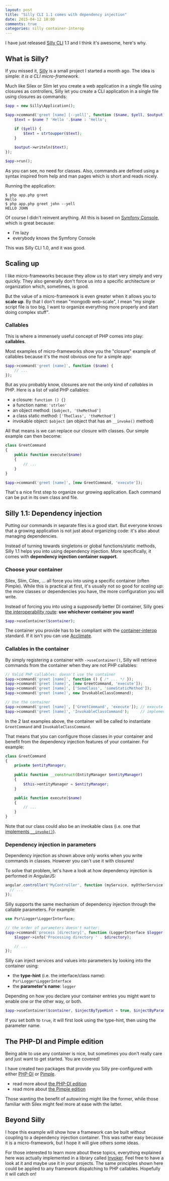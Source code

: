 ```yaml
---
layout: post
title: "Silly CLI 1.1 comes with dependency injection"
date: 2015-04-12 18:00
comments: true
categories: silly container-interop
---
```


I have just released [Silly CLI](http://mnapoli.fr/silly/) 1.1 and I think it's awesome, here's why.

## What is Silly?

If you missed it, [Silly](http://mnapoli.fr/silly/) is a small project I started a month ago. The idea is simple: *it is a CLI micro-framework*.

Much like Silex or Slim let you create a web application in a single file using closures as controllers, Silly let you create a CLI application in a single file using closures as commands:

```php
$app = new Silly\Application();

$app->command('greet [name] [--yell]', function ($name, $yell, $output) {
    $text = $name ? 'Hello '.$name : 'Hello';
    
    if ($yell) {
        $text = strtoupper($text);
    }

    $output->writeln($text);
});

$app->run();
```

<!-- more -->

As you can see, no need for classes. Also, commands are defined using a syntax inspired from help and man pages which is short and reads nicely.

Running the application:

```
$ php app.php greet
Hello
$ php app.php greet john --yell
HELLO JOHN
```

Of course I didn't reinvent anything. All this is based on [Symfony Console](http://symfony.com/fr/doc/current/components/console/introduction.html), which is great because:

- I'm lazy
- everybody knows the Symfony Console

This was Silly CLI 1.0, and it was good.

## Scaling up

I like micro-frameworks because they allow us to start very simply and very quickly. They also generally don't force us into a specific architecture or organization which, sometimes, is good.

But the value of a micro-framework is even greater when it allows you to **scale up**. By that I don't mean "mongodb web-scale", I mean "my single script file is too big, I want to organize everything more properly and start doing complex stuff".

### Callables

This is where a immensely useful concept of PHP comes into play: **callables**.

Most examples of micro-frameworks show you the "closure" example of callables because it's the most obvious one for a simple app:

```php
$app->command('greet [name]', function ($name) {
    // ...
});
```

But as you probably know, closures are not the only kind of *callables* in PHP. Here is a list of valid PHP callables:

- a closure: `function () {}`
- a function name: `'strlen'`
- an object method: `[$object, 'theMethod']`
- a class static method: `['TheClass', 'theMethod']`
- invokable object: `$object` (an object that has an `__invoke()` method)

All that means is we can replace our closure with classes. Our simple example can then become:

```php
class GreetCommand
{
    public function execute($name)
    {
        // ...
    }
}

$app->command('greet [name]', [new GreetCommand, 'execute']);
```

That's a nice first step to organize our growing application. Each command can be put in its own class and file.

## Silly 1.1: Dependency injection

Putting our commands in separate files is a good start. But everyone knows that a growing application is not just about organizing code: it's also about managing dependencies.

Instead of turning towards singletons or global functions/static methods, Silly 1.1 helps you into using dependency injection. More specifically, it comes with **dependency injection container support**.

### Choose your container

Silex, Slim, Cilex, … all force you into using a specific container (often Pimple). While this is practical at first, it's usually not so good for *scaling up*: the more classes or dependencies you have, the more configuration you will write.

Instead of forcing you into using a *supposedly* better DI container, Silly goes [the interoperability route](https://github.com/container-interop/container-interop): **use whichever container you want!**

```php
$app->useContainer($container);
```

The container you provide has to be compliant with the [container-interop](https://github.com/container-interop/container-interop) standard. If it isn't you can use [Acclimate](https://github.com/jeremeamia/acclimate-container).

### Callables in the container

By simply registering a container with `->useContainer()`, Silly will retrieve commands from the container when they are not PHP callables:

```php
// Valid PHP callables: doesn't use the container
$app->command('greet [name]', function () { /* ... */ });
$app->command('greet [name]', [new GreetCommand, 'execute']);
$app->command('greet [name]', ['SomeClass', 'someStaticMethod']);
$app->command('greet [name]', new InvokableClassCommand);

// Use the container
$app->command('greet [name]', ['GreetCommand', 'execute']); // execute is not a static method
$app->command('greet [name]', 'InvokableClassCommand');     // implements __invoke()
```

In the 2 last examples above, the container will be called to instantiate `GreetCommand` and `InvokableClassCommand`.

That means that you can configure those classes in your container and benefit from the dependency injection features of your container. For example:

```php
class GreetCommand
{
    private $entityManager;
    
    public function __construct(EntityManager $entityManager)
    {
        $this->entityManager = $entityManager;
    }

    public function execute($name)
    {
        // ...
    }
}
```

Note that our class could also be an invokable class (i.e. one that [implements `__invoke()`](http://php.net/manual/en/language.oop5.magic.php#object.invoke)).

### Dependency injection in parameters

Dependency injection as shown above only works when you write commands in classes. However you can't use it with closures!

To solve that problem, let's have a look at how dependency injection is performed in AngularJS:

```js
angular.controller('MyController', function (myService, myOtherService) {
  // ...
});
```

Silly supports the same mechanism of dependency injection through the callable parameters. For example:

```php
use Psr\Logger\LoggerInterface;

// the order of parameters doesn't matter:
$app->command('process [directory]', function (LoggerInterface $logger, $directory) {
    $logger->info('Processing directory ' . $directory);

    // ...
});
```

Silly can inject services and values into parameters by looking into the container using:

- the **type-hint** (i.e. the interface/class name): `Psr\Logger\LoggerInterface`
- the **parameter's name**: `logger`

Depending on how you declare your container entries you might want to enable one or the other way, or both.

```php
$app->useContainer($container, $injectByTypeHint = true, $injectByParameterName = true);
```

If you set both to `true`, it will first look using the type-hint, then using the parameter name.

## The PHP-DI and Pimple edition

Being able to use any container is nice, but sometimes you don't really care and just want to get started. You are covered!

I have created two packages that provide you Silly pre-configured with either [PHP-DI](http://php-di.org) or [Pimple](http://pimple.sensiolabs.org/).

- read more about [the PHP-DI edition](http://mnapoli.fr/silly/docs/php-di.html)
- read more about [the Pimple edition](http://mnapoli.fr/silly/docs/pimple.html)

Those wanting the benefit of autowiring might like the former, while those familiar with Silex might feel more at ease with the latter.

## Beyond Silly

I hope this example will show how a framework can be built without coupling to a dependency injection container. This was rather easy because it is a micro-framework, but I hope it will give others some ideas.

For those interested to learn more about these topics, everything explained here was actually implemented in a library called [Invoker](https://github.com/mnapoli/Invoker). Feel free to have a look at it and maybe use it in your projects. The same principles shown here could be applied to any framework dispatching to PHP callables. Hopefully it will catch on!
